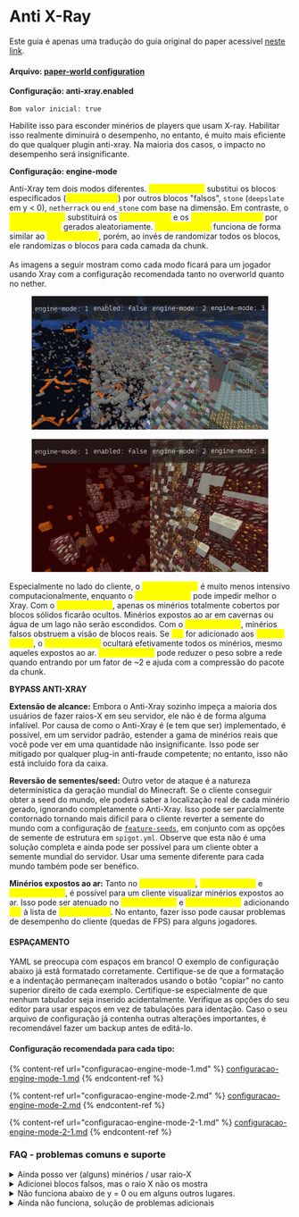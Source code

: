 # Anti X-Ray

Este guia é apenas uma tradução do guia original do paper acessível [neste link](https://docs.papermc.io/paper/anti-xray).

#### Arquivo: [paper-world configuration](https://docs.papermc.io/paper/reference/world-configuration)

**Configuração: anti-xray.enabled**

`Bom valor inicial: true`

Habilite isso para esconder minérios de players que usam X-ray. Habilitar isso realmente diminuirá o desempenho, no entanto, é muito mais eficiente do que qualquer plugin anti-xray. Na maioria dos casos, o impacto no desempenho será insignificante.

**Configuração: engine-mode**

Anti-Xray tem dois modos diferentes. <mark style="color:yellow;">`engine-mode: 1`</mark> substitui os blocos especificados (<mark style="color:yellow;">`hidden-blocks`</mark>) por outros blocos "falsos", `stone` (`deepslate` em y < 0), `netherrack` ou `end_stone` com base na dimensão. Em contraste, o <mark style="color:yellow;">`engine-mode: 2`</mark> substituirá os <mark style="color:yellow;">`hidden-blocks`</mark> e os <mark style="color:yellow;">`replacement-blocks`</mark> por <mark style="color:yellow;">`hidden-blocks`</mark> gerados aleatoriamente. <mark style="color:yellow;">`engine-mode: 3`</mark> funciona de forma similar ao <mark style="color:yellow;">`egine-mode: 2`</mark>, porém, ao invés de randomizar todos os blocos, ele randomizas o blocos para cada camada da chunk.\
\
As imagens a seguir mostram como cada modo ficará para um jogador usando Xray com a configuração recomendada tanto no overworld quanto no nether.

<figure><img src="../../.gitbook/assets/anti-xray-overworld-2a84ec1130d2c0e1f9f32cd75f293156.webp" alt=""><figcaption></figcaption></figure>

<figure><img src="../../.gitbook/assets/anti-xray-nether-c42ba5c2dd4bf4ca44b0b8995b0562a2.webp" alt=""><figcaption></figcaption></figure>

Especialmente no lado do cliente, o <mark style="color:yellow;">`engine-mode: 1`</mark> é muito menos intensivo computacionalmente, enquanto o <mark style="color:yellow;">`engine-mode: 2`</mark> pode impedir melhor o Xray. Com o <mark style="color:yellow;">`engine-mode: 1`</mark>, apenas os minérios totalmente cobertos por blocos sólidos ficarão ocultos. Minérios expostos ao ar em cavernas ou água de um lago não serão escondidos. Com o <mark style="color:yellow;">`engine-mode: 1`</mark>, minérios falsos obstruem a visão de blocos reais. Se <mark style="color:yellow;">`air`</mark> for adicionado aos <mark style="color:yellow;">`hidden-blocks`</mark>, o <mark style="color:yellow;">`engine-mode: 2`</mark> ocultará efetivamente todos os minérios, mesmo aqueles expostos ao ar. <mark style="color:yellow;">`engine-mode: 3`</mark> pode reduzer o peso sobre a rede quando entrando por um fator de \~2 e ajuda com a compressão do pacote da chunk.

**BYPASS ANTI-XRAY**

**Extensão de alcance:** Embora o Anti-Xray sozinho impeça a maioria dos usuários de fazer raios-X em seu servidor, ele não é de forma alguma infalível. Por causa de como o Anti-Xray é (e tem que ser) implementado, é possível, em um servidor padrão, estender a gama de minérios reais que você pode ver em uma quantidade não insignificante. Isso pode ser mitigado por qualquer plug-in anti-fraude competente; no entanto, isso não está incluído fora da caixa.

**Reversão de sementes/seed:** Outro vetor de ataque é a natureza determinística da geração mundial do Minecraft. Se o cliente conseguir obter a seed do mundo, ele poderá saber a localização real de cada minério gerado, ignorando completamente o Anti-Xray. Isso pode ser parcialmente contornado tornando mais difícil para o cliente reverter a semente do mundo com a configuração de [`feature-seeds`](https://docs.papermc.io/paper/reference/world-configuration#feature-seeds), em conjunto com as opções de semente de estrutura em `spigot.yml`. Observe que esta não é uma solução completa e ainda pode ser possível para um cliente obter a semente mundial do servidor. Usar uma semente diferente para cada mundo também pode ser benéfico.

**Minérios expostos ao ar:** Tanto no <mark style="color:yellow;">`engine-mode: 1`</mark>, <mark style="color:yellow;">`engine-mode: 2`</mark> e <mark style="color:yellow;">`engine-mode: 3`</mark>, é possível para um cliente visualizar minérios expostos ao ar. Isso pode ser atenuado no <mark style="color:yellow;">`engine-mode: 2`</mark> e <mark style="color:yellow;">`engine-mode: 3`</mark> adicionando <mark style="color:yellow;">`air`</mark> à lista de <mark style="color:yellow;">`hidden-blocks`</mark>. No entanto, fazer isso pode causar problemas de desempenho do cliente (quedas de FPS) para alguns jogadores.

#### **ESPAÇAMENTO**

YAML se preocupa com espaços em branco! O exemplo de configuração abaixo já está formatado corretamente. Certifique-se de que a formatação e a indentação permaneçam inalterados usando o botão “copiar” no canto superior direito de cada exemplo. Certifique-se especialmente de que nenhum tabulador seja inserido acidentalmente. Verifique as opções do seu editor para usar espaços em vez de tabulações para identação. Caso o seu arquivo de configuração já contenha outras alterações importantes, é recomendável fazer um backup antes de editá-lo.

#### **Configuração recomendada para cada tipo:**

{% content-ref url="configuracao-engine-mode-1.md" %}
[configuracao-engine-mode-1.md](configuracao-engine-mode-1.md)
{% endcontent-ref %}

{% content-ref url="configuracao-engine-mode-2.md" %}
[configuracao-engine-mode-2.md](configuracao-engine-mode-2.md)
{% endcontent-ref %}

{% content-ref url="configuracao-engine-mode-2-1.md" %}
[configuracao-engine-mode-2-1.md](configuracao-engine-mode-2-1.md)
{% endcontent-ref %}

### FAQ - problemas comuns e suporte

<details>

<summary>Ainda posso ver (alguns) minérios / usar raio-X</summary>

Conforme descrito acima, há vários motivos pelos quais você ainda pode ver (alguns) minérios mesmo depois de ter ativado o Anti-Xray:

* Os minérios estão acima do valor configurado de altura máxima (`max-block-height`).&#x20;
* O Anti-Xray não pode esconder minérios expostos ao ar ou outros blocos transparentes (em cavernas, por exemplo). Em princípio, este também é o caso do <mark style="color:yellow;">`engine-mode: 2`</mark> e do<mark style="color:yellow;">`engine-mode: 3`</mark>, no entanto, geralmente os minérios falsos obstruem a visão dos blocos reais. Ocultar esses minérios expostos também requer plug-ins adicionais.&#x20;
* A opção `use-permission` está habilitada e você tem a permissão de byppas do Anti-Xray (`paper.antixray.bypass`) ou tem status de operador.&#x20;
* O tipo de bloco está faltando nas listas de bloqueio configuradas. Isso pode ser o resultado do uso de um arquivo de configuração desatualizado.

</details>

<details>

<summary>Adicionei blocos falsos, mas o raio X não os mostra</summary>

Se você usa <mark style="color:yellow;">`engine-mode: 2`</mark> ou <mark style="color:yellow;">`engine-mode: 3`</mark> e adicionou blocos falsos à lista de blocos ocultos, mas não consegue vê-los no jogo usando o raio-X, isso pode ter os seguintes motivos:

* Os tipos de bloco adicionados são[ tile entities](https://minecraft.fandom.com/wiki/Block\_entity). O Anti-Xray pode ocultar (substituir) [tile entities](https://minecraft.fandom.com/wiki/Block\_entity) (como baús), desde que não sejam expostas ao ar ou a outros blocos transparentes. No entanto, o Anti-Xray não pode usar [tile entities](https://minecraft.fandom.com/wiki/Block\_entity) como blocos falsos no bloco.&#x20;
* O bloco está desabilitado no mod X-ray do seu cliente ou não é mostrado pelo seu pacote de recursos X-ray.

</details>

<details>

<summary>Não funciona abaixo de y = 0 ou em alguns outros lugares.</summary>

* Seu arquivo de configuração provavelmente está desatualizado e faltam blocos importantes na lista de blocos de substituição, como `deepslate` ou blocos específicos de bioma, como `basalt`. Você também pode querer verificar se a lista de blocos ocultos (`hidden-blocks`) inclui todos os minérios importantes e suas variantes de deepslate.&#x20;
* Se não funcionar acima de um determinado nível y, verifique sua configuração de altura máxima do bloco (`max-block-heigh`).

</details>

<details>

<summary>Ainda não funciona, solução de problemas adicionais</summary>

* Certifique-se de sempre reiniciar o servidor após fazer alterações na configuração do Anti-Xray. As alterações não serão aplicadas automaticamente.&#x20;
* **Não** use o comando `/reload`. Para aplicar alterações na configuração do Anti-Xray, é necessário reiniciar.&#x20;
* Após reiniciar o servidor, verifique se a configuração foi aplicada corretamente inspecionando as seções de configuração com timings ou spark.

</details>
